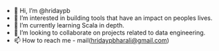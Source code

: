 - 👋 Hi, I’m @hridaypb
- 👀 I’m interested in building tools that have an impact on peoples lives.
- 🌱 I’m currently learning Scala in depth.
- 💞️ I’m looking to collaborate on projects related to data engineering.
- 📫 How to reach me - mail(hridaypbharali@gmail.com)

<!---
hridaypb/hridaypb is a ✨ special ✨ repository because its `README.md` (this file) appears on your GitHub profile.
You can click the Preview link to take a look at your changes.
--->
